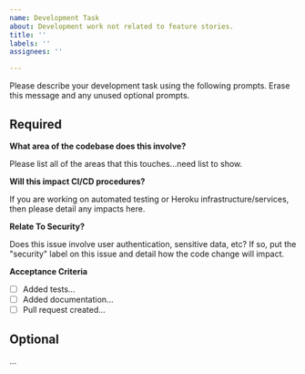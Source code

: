 ```yaml
---
name: Development Task
about: Development work not related to feature stories.
title: ''
labels: ''
assignees: ''

---
```


Please describe your development task using the following prompts. Erase this message and any 
unused optional prompts.

## Required

**What area of the codebase does this involve?**

Please list all of the areas that this touches...need list to show.

**Will this impact CI/CD procedures?**

If you are working on automated testing or Heroku infrastructure/services, then please detail
any impacts here.

**Relate To Security?**

Does this issue involve user authentication, sensitive data, etc? If so, put the "security" label on
this issue and detail how the code change will impact.

**Acceptance Criteria**

- [ ] Added tests...
- [ ] Added documentation...
- [ ] Pull request created...

## Optional

...